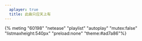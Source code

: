 ```yaml
---
  aplayer: true
  title: 此曲只应天上有
---
```

<!-- Advanced example -->
{% meting "60198" "netease" "playlist" "autoplay" "mutex:false" "listmaxheight:540px" "preload:none" "theme:#ad7a86"%}
